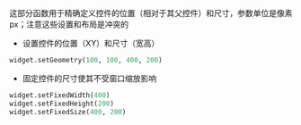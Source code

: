 这部分函数用于精确定义控件的位置（相对于其父控件）和尺寸，参数单位是像素px；注意这些设置和布局是冲突的

+ 设置控件的位置（XY）和尺寸（宽高）

```python
widget.setGeometry(100, 100, 400, 200)
```

+ 固定控件的尺寸使其不受窗口缩放影响

```python
widget.setFixedWidth(400)
widget.setFixedHeight(200)
widget.setFixedSize(400, 200)
